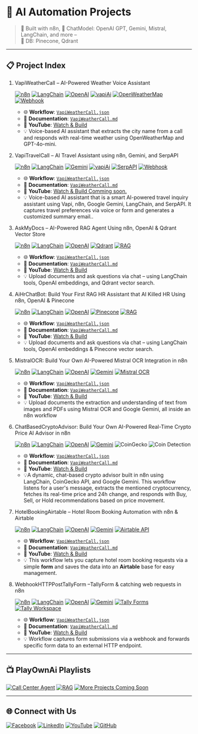 
# 🚀 AI Automation Projects 

> 🔧 Built with n8n,
> 🔧 ChatModel: OpenAI GPT, Gemini, Mistral, LangChain, and more –  
> 🔧 DB: Pinecone, Qdrant
---

## 📋 Project Index

1. VapiWeatherCall – AI-Powered Weather Voice Assistant
 
   [![n8n](https://img.shields.io/badge/Built%20With-n8n-2087c6?logo=n8n&logoColor=white)](https://n8n.io)
   [![LangChain](https://img.shields.io/badge/AI-LangChain-blue)](https://www.langchain.com/)
   [![OpenAI](https://img.shields.io/badge/OpenAI-Embedding--GPT--4-412991?logo=openai)](https://platform.openai.com/)
   [![vapiAi](https://img.shields.io/badge/Live%20Demo-Vapi%20Dashboard-ff9900?logo=voice-over)](https://dashboard.vapi.ai/assistants/36e273c4-1498-40ae-b07a-db1b4ecd27f1#start-speaking)
   [![OpenWeatherMap](https://img.shields.io/badge/API-OpenWeatherMap-008CBA?logo=openweathermap&logoColor=white)](https://openweathermap.org/)
   [![Webhook](https://img.shields.io/badge/API-Webhook-ff9800?logo=zapier&logoColor=white)](https://en.wikipedia.org/wiki/Webhook)   
   
   - 🌐 **Workflow**: [`VapiWeatherCall.json`](https://github.com/matinict/MyN8N/blob/main/VapiWeatherCall.json)  
   - 📄 **Documentation**: [`VapiWeatherCall.md`](https://github.com/matinict/MyN8N/blob/main/VapiWeatherCall.md)  
   - 🎥 **YouTube**: [Watch & Build](https://youtu.be/B89q1Huaml8)
   - 💡 Voice-based AI assistant that extracts the city name from a call and responds with real-time weather using OpenWeatherMap and GPT-4o-mini.
     
     
   
1. VapiTravelCall – AI Travel Assistant using n8n, Gemini, and SerpAPI
   
   [![n8n](https://img.shields.io/badge/Built%20With-n8n-2087c6?logo=n8n&logoColor=white)](https://n8n.io)
   [![LangChain](https://img.shields.io/badge/AI-LangChain-blue)](https://www.langchain.com/)
   [![Gemini](https://img.shields.io/badge/AI-Google%20Gemini-4285F4?logo=google&logoColor=white)](https://deepmind.google/technologies/gemini/)
   [![vapiAi](https://img.shields.io/badge/Live%20Demo-Vapi%20Dashboard-ff9900?logo=voice-over)](https://dashboard.vapi.ai/assistants/36e273c4-1498-40ae-b07a-db1b4ecd27f1#start-speaking)
   [![SerpAPI](https://img.shields.io/badge/API-SerpAPI-1a73e8?logo=google&logoColor=white)](https://serpapi.com)
   [![Webhook](https://img.shields.io/badge/API-Webhook-ff9800?logo=zapier&logoColor=white)](https://en.wikipedia.org/wiki/Webhook)   
   
   - 🌐 **Workflow**: [`VapiWeatherCall.json`](https://github.com/matinict/MyN8N/blob/main/VapiTravelCall.json)  
   - 📄 **Documentation**: [`VapiWeatherCall.md`](https://github.com/matinict/MyN8N/blob/main/VapiTravelCall.md)  
   - 🎥 **YouTube**: [Watch & Build Comming soon.]( )
   - 💡 Voice-based AI assistant that is a smart AI-powered travel inquiry assistant using Vapi, n8n, Google Gemini, LangChain, and SerpAPI. It captures travel preferences via voice or form and generates a customized summary email..
     
     
     

1. AskMyDocs – AI-Powered RAG Agent Using n8n, OpenAI & Qdrant Vector Store

   [![n8n](https://img.shields.io/badge/Built%20With-n8n-2087c6?logo=n8n&logoColor=white)](https://n8n.io) 
   [![LangChain](https://img.shields.io/badge/AI-LangChain-blue)](https://www.langchain.com/) 
   [![OpenAI](https://img.shields.io/badge/OpenAI-Embedding--GPT--4-412991?logo=openai)](https://platform.openai.com/) 
   [![Qdrant](https://img.shields.io/badge/VectorDB-Qdrant-4E75D4?logo=qdrant)](https://qdrant.tech/)
   [![RAG](https://img.shields.io/badge/RAG-Retrieval--Augmented--Generation-purple)](https://www.langchain.com/use-cases/question-answering)


   - 🌐 **Workflow**: [`VapiWeatherCall.json`](https://github.com/matinict/MyN8N/blob/main/VapiWeatherCall.json)  
   - 📄 **Documentation**: [`VapiWeatherCall.md`](https://github.com/matinict/MyN8N/blob/main/VapiWeatherCall.md)  
   - 🎥 **YouTube**: [Watch & Build](https://youtu.be/dE1JZut2kvk)
   - 💡 Upload documents and ask questions via chat – using LangChain tools, OpenAI embeddings, and Qdrant vector search.
  
1. AiHrChatBot:  Build Your First RAG HR Assistant that AI Killed HR Using n8n, OpenAI & Pinecone

   [![n8n](https://img.shields.io/badge/Built%20With-n8n-2087c6?logo=n8n&logoColor=white)](https://n8n.io) 
   [![LangChain](https://img.shields.io/badge/AI-LangChain-blue)](https://www.langchain.com/) 
   [![OpenAI](https://img.shields.io/badge/OpenAI-Embedding--GPT--4-412991?logo=openai)](https://platform.openai.com/) 
   [![Pinecone](https://img.shields.io/badge/VectorDB-Pinecone-039389?logo=pinecone&logoColor=white)](https://www.pinecone.io/)
   [![RAG](https://img.shields.io/badge/RAG-Retrieval--Augmented--Generation-purple)](https://www.langchain.com/use-cases/question-answering)

   - 🌐 **Workflow**: [`VapiWeatherCall.json`](https://github.com/matinict/MyN8N/blob/main/AiHrChatBot.json)  
   - 📄 **Documentation**: [`VapiWeatherCall.md`](https://github.com/matinict/MyN8N/blob/main/AiHrChatBot.md)  
   - 🎥 **YouTube**: [Watch & Build](https://youtu.be/KVytO_9WlSg)
   - 💡 Upload documents and ask questions via chat – using LangChain tools, OpenAI embeddings & Pinecone vector search.
  
     

1. MistralOCR: Build Your Own AI-Powered Mistral OCR Integration in n8n

   [![n8n](https://img.shields.io/badge/Built%20With-n8n-2087c6?logo=n8n&logoColor=white)](https://n8n.io) 
   [![LangChain](https://img.shields.io/badge/AI-LangChain-blue)](https://www.langchain.com/) 
   [![OpenAI](https://img.shields.io/badge/OpenAI-Embedding--GPT--4-412991?logo=openai)](https://platform.openai.com/) 
   [![Gemini](https://img.shields.io/badge/AI-Google%20Gemini-4285F4?logo=google&logoColor=white)](https://deepmind.google/technologies/gemini/)
   [![Mistral OCR](https://img.shields.io/badge/OCR-Mistral%20AI-ff5e62?logo=brain&logoColor=white)](https://mistral.ai)

   - 🌐 **Workflow**: [`VapiWeatherCall.json`](https://github.com/matinict/MyN8N/blob/main/MistralOCR.json)  
   - 📄 **Documentation**: [`VapiWeatherCall.md`](https://github.com/matinict/MyN8N/blob/main/MistralOCR.md)  
   - 🎥 **YouTube**: [Watch & Build](https://youtu.be/w3qodnA0sL0)
   - 💡 Upload documents the extraction and understanding of text from images and PDFs using Mistral OCR and Google Gemini, all inside an n8n workflow



1. ChatBasedCryptoAdvisor: Build Your Own AI-Powered Real-Time Crypto Price AI Advisor in n8n

   [![n8n](https://img.shields.io/badge/Built%20With-n8n-2087c6?logo=n8n&logoColor=white)](https://n8n.io) 
   [![LangChain](https://img.shields.io/badge/AI-LangChain-blue)](https://www.langchain.com/) 
   [![OpenAI](https://img.shields.io/badge/OpenAI-Embedding--GPT--4-412991?logo=openai)](https://platform.openai.com/) 
   [![Gemini](https://img.shields.io/badge/AI-Google%20Gemini-4285F4?logo=google&logoColor=white)](https://deepmind.google/technologies/gemini/)
   ![CoinGecko](https://img.shields.io/badge/Data%20Source-CoinGecko-orange?logo=coingecko)
   ![Coin Detection](https://img.shields.io/badge/Coin%20Detection-Enabled-brightgreen?style=flat&logo=bitcoin)

   - 🌐 **Workflow**: [`VapiWeatherCall.json`](https://github.com/matinict/MyN8N/blob/main/ChatBasedCryptoAdvisor.json)  
   - 📄 **Documentation**: [`VapiWeatherCall.md`](https://github.com/matinict/MyN8N/blob/main/ChatBasedCryptoAdvisor.md)  
   - 🎥 **YouTube**: [Watch & Build](https://youtu.be/lIcxQPCH6Q0)
   - 💡A dynamic, chat-based crypto advisor built in n8n using LangChain, CoinGecko API, and Google Gemini. This workflow listens for a user's message, extracts the mentioned cryptocurrency, fetches its real-time price and 24h change, and responds with Buy, Sell, or Hold recommendations based on price movement.


1. HotelBookingAirtable – Hotel Room Booking Automation with n8n & Airtable

   [![n8n](https://img.shields.io/badge/Built%20With-n8n-2087c6?logo=n8n&logoColor=white)](https://n8n.io) 
   [![LangChain](https://img.shields.io/badge/AI-LangChain-blue)](https://www.langchain.com/) 
   [![OpenAI](https://img.shields.io/badge/OpenAI-Embedding--GPT--4-412991?logo=openai)](https://platform.openai.com/) 
   [![Gemini](https://img.shields.io/badge/AI-Google%20Gemini-4285F4?logo=google&logoColor=white)](https://deepmind.google/technologies/gemini/)
   [![Airtable API](https://img.shields.io/badge/Airtable-API-blue?logo=airtable&style=for-the-badge)](https://airtable.com/api)

   - 🌐 **Workflow**: [`VapiWeatherCall.json`](https://github.com/matinict/MyN8N/blob/main/HotelBookingAirtable.json)  
   - 📄 **Documentation**: [`VapiWeatherCall.md`](https://github.com/matinict/MyN8N/blob/main/HotelBookingAirtable.md)  
   - 🎥 **YouTube**: [Watch & Build](https://youtu.be/-U6Eztwru-E)
   - 💡 This workflow lets you capture hotel room booking requests via a simple **form** and saves the data into an **Airtable** base for easy management.

1. WebhookHTTPPostTallyForm –TallyForm & catching web requests in n8n

   [![n8n](https://img.shields.io/badge/Built%20With-n8n-2087c6?logo=n8n&logoColor=white)](https://n8n.io) 
   [![LangChain](https://img.shields.io/badge/AI-LangChain-blue)](https://www.langchain.com/) 
   [![OpenAI](https://img.shields.io/badge/OpenAI-Embedding--GPT--4-412991?logo=openai)](https://platform.openai.com/) 
   [![Gemini](https://img.shields.io/badge/AI-Google%20Gemini-4285F4?logo=google&logoColor=white)](https://deepmind.google/technologies/gemini/)
   [![Tally Forms](https://img.shields.io/badge/Form%20Builder-Tally-blueviolet?logo=data:image/svg+xml;base64,PHN2ZyB3aWR0aD0iMTIiIGhlaWdodD0iMTIiIHZpZXdCb3g9IjAgMCAxMiAxMiIgeG1sbnM9Imh0dHA6Ly93d3cudzMu%0D%0Ab3JnLzIwMDAvc3ZnIj48Y2lyY2xlIGN4PSI2IiBjeT0iNiIgcj0iNiIgZmlsbD0iI2ZmNTUwMCIvPjwvc3ZnPg==)](https://tally.so)
   [![Tally Workspace](https://img.shields.io/badge/Open%20Tally%20Workspace-Click%20Here-yellowgreen)](https://tally.so/workspaces/3xYKdr)


   - 🌐 **Workflow**: [`VapiWeatherCall.json`](https://github.com/matinict/MyN8N/blob/main/WebhookHTTPPostTallyForm.json)  
   - 📄 **Documentation**: [`VapiWeatherCall.md`](https://github.com/matinict/MyN8N/blob/main/WebhookHTTPPostTallyForm.md)  
   - 🎥 **YouTube**: [Watch & Build](https://youtu.be/icdihJTEiio)
   - 💡 Workflow captures form submissions via a webhook and forwards specific form data to an external HTTP endpoint.













 

---   

## 📺 PlayOwnAi Playlists

[![Call&nbsp;Center&nbsp;Agent](https://img.shields.io/badge/Watch-Call%20Center%20Agent-FF0000?style=for-the-badge&logo=youtube&logoColor=white)](https://youtube.com/playlist?list=PL-7c7rBaJmG8WhRunrsHZZ0f4XWjYHc5V&si=cuRvZwwh9F1yPVYU)
[![RAG](https://img.shields.io/badge/Watch-RAG-FF0000?style=for-the-badge&logo=youtube&logoColor=white)](https://www.youtube.com/playlist?list=PL-7c7rBaJmG94itrGiWmVdMIvSOl6qoQP)
[![More&nbsp;Projects&nbsp;Coming&nbsp;Soon](https://img.shields.io/badge/Subscribe-@PlayOwnAi-FF0000?style=for-the-badge&logo=youtube&logoColor=white)](https://www.youtube.com/@PlayOwnAi)


---

## 🌐 Connect with Us

[![Facebook](https://img.shields.io/badge/Follow-Facebook-1877F2?logo=facebook&logoColor=white)](https://web.facebook.com/Playownai/)
[![LinkedIn](https://img.shields.io/badge/Follow-LinkedIn-0A66C2?logo=linkedin&logoColor=white)](https://www.linkedin.com/company/playownai)
[![YouTube](https://img.shields.io/badge/Subscribe-@PlayOwnAi-FF0000?logo=youtube&logoColor=white)](https://www.youtube.com/@PlayOwnAi)
[![GitHub](https://img.shields.io/badge/GitHub-MyN8N-181717?logo=github&logoColor=white)](https://github.com/matinict/MyN8N)






